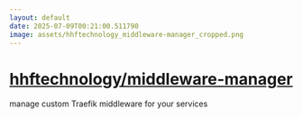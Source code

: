 ```yaml
---
layout: default
date: 2025-07-09T00:21:00.511790
image: assets/hhftechnology_middleware-manager_cropped.png
---
```


# [hhftechnology/middleware-manager](https://github.com/hhftechnology/middleware-manager)

manage custom Traefik middleware for your services
